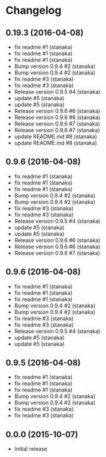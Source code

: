 # Changelog

## 0.19.3 (2016-04-08)

* fix readme #1 (stanaka)
* fix readme #1 (stanaka)
* fix readme #1 (stanaka)
* Bump version 0.9.4 #2 (stanaka)
* Bump version 0.9.4 #2 (stanaka)
* fix readme #3 (stanaka)
* fix readme #3 (stanaka)
* Release version 0.9.5 #4 (stanaka)
* update #5 (stanaka)
* update #5 (stanaka)
* Release version 0.9.6 #6 (stanaka)
* Release version 0.9.6 #6 (stanaka)
* Release version 0.9.6 #7 (stanaka)
* Release version 0.9.6 #7 (stanaka)
* update README.md #8 (stanaka)
* update README.md #8 (stanaka)


## 0.9.6 (2016-04-08)

* fix readme #1 (stanaka)
* fix readme #1 (stanaka)
* fix readme #1 (stanaka)
* Bump version 0.9.4 #2 (stanaka)
* Bump version 0.9.4 #2 (stanaka)
* fix readme #3 (stanaka)
* fix readme #3 (stanaka)
* Release version 0.9.5 #4 (stanaka)
* update #5 (stanaka)
* update #5 (stanaka)
* Release version 0.9.6 #6 (stanaka)
* Release version 0.9.6 #6 (stanaka)
* Release version 0.9.6 #7 (stanaka)


## 0.9.6 (2016-04-08)

* fix readme #1 (stanaka)
* fix readme #1 (stanaka)
* fix readme #1 (stanaka)
* Bump version 0.9.4 #2 (stanaka)
* Bump version 0.9.4 #2 (stanaka)
* fix readme #3 (stanaka)
* fix readme #3 (stanaka)
* Release version 0.9.5 #4 (stanaka)
* update #5 (stanaka)
* update #5 (stanaka)


## 0.9.5 (2016-04-08)

* fix readme #1 (stanaka)
* fix readme #1 (stanaka)
* fix readme #1 (stanaka)
* Bump version 0.9.4 #2 (stanaka)
* Bump version 0.9.4 #2 (stanaka)
* fix readme #3 (stanaka)
* fix readme #3 (stanaka)


## 0.0.0 (2015-10-07)

* Initial release
